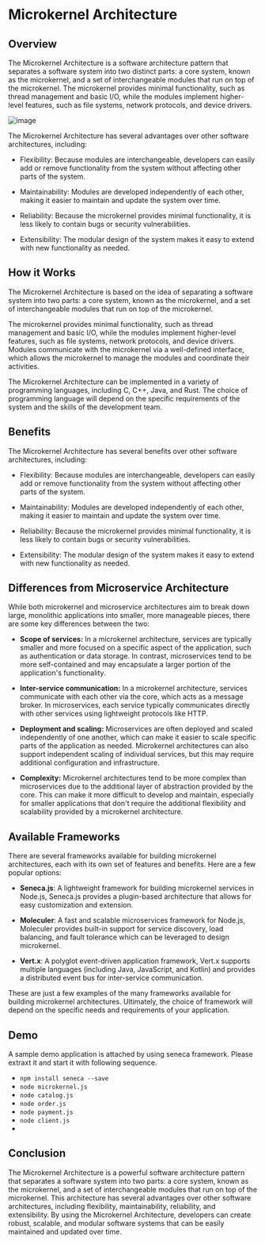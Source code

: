 # Microkernel Architecture

## Overview

The Microkernel Architecture is a software architecture pattern that separates a software system into two distinct parts: a core system, known as the microkernel, and a set of interchangeable modules that run on top of the microkernel. The microkernel provides minimal functionality, such as thread management and basic I/O, while the modules implement higher-level features, such as file systems, network protocols, and device drivers.

![image](https://user-images.githubusercontent.com/43367262/237013857-baeed570-3377-475b-b60e-7917cfc9c0fb.png)


The Microkernel Architecture has several advantages over other software architectures, including:

- Flexibility: Because modules are interchangeable, developers can easily add or remove functionality from the system without affecting other parts of the system.

- Maintainability: Modules are developed independently of each other, making it easier to maintain and update the system over time.

- Reliability: Because the microkernel provides minimal functionality, it is less likely to contain bugs or security vulnerabilities.

- Extensibility: The modular design of the system makes it easy to extend with new functionality as needed.

## How it Works

The Microkernel Architecture is based on the idea of separating a software system into two parts: a core system, known as the microkernel, and a set of interchangeable modules that run on top of the microkernel.

The microkernel provides minimal functionality, such as thread management and basic I/O, while the modules implement higher-level features, such as file systems, network protocols, and device drivers. Modules communicate with the microkernel via a well-defined interface, which allows the microkernel to manage the modules and coordinate their activities.

The Microkernel Architecture can be implemented in a variety of programming languages, including C, C++, Java, and Rust. The choice of programming language will depend on the specific requirements of the system and the skills of the development team.

## Benefits

The Microkernel Architecture has several benefits over other software architectures, including:

- Flexibility: Because modules are interchangeable, developers can easily add or remove functionality from the system without affecting other parts of the system.

- Maintainability: Modules are developed independently of each other, making it easier to maintain and update the system over time.

- Reliability: Because the microkernel provides minimal functionality, it is less likely to contain bugs or security vulnerabilities.

- Extensibility: The modular design of the system makes it easy to extend with new functionality as needed.

## Differences from Microservice Architecture

While both microkernel and microservice architectures aim to break down large, monolithic applications into smaller, more manageable pieces, there are some key differences between the two:

- **Scope of services:** In a microkernel architecture, services are typically smaller and more focused on a specific aspect of the application, such as authentication or data storage. In contrast, microservices tend to be more self-contained and may encapsulate a larger portion of the application's functionality.

- **Inter-service communication:** In a microkernel architecture, services communicate with each other via the core, which acts as a message broker. In microservices, each service typically communicates directly with other services using lightweight protocols like HTTP.

- **Deployment and scaling:** Microservices are often deployed and scaled independently of one another, which can make it easier to scale specific parts of the application as needed. Microkernel architectures can also support independent scaling of individual services, but this may require additional configuration and infrastructure.

- **Complexity:** Microkernel architectures tend to be more complex than microservices due to the additional layer of abstraction provided by the core. This can make it more difficult to develop and maintain, especially for smaller applications that don't require the additional flexibility and scalability provided by a microkernel architecture.

## Available Frameworks

There are several frameworks available for building microkernel architectures, each with its own set of features and benefits. Here are a few popular options:

- **Seneca.js**: A lightweight framework for building microkernel services in Node.js, Seneca.js provides a plugin-based architecture that allows for easy customization and extension.

- **Moleculer**: A fast and scalable microservices framework for Node.js, Moleculer provides built-in support for service discovery, load balancing, and fault tolerance which can be leveraged to design microkernel.

- **Vert.x**: A polyglot event-driven application framework, Vert.x supports multiple languages (including Java, JavaScript, and Kotlin) and provides a distributed event bus for inter-service communication.

These are just a few examples of the many frameworks available for building microkernel architectures. Ultimately, the choice of framework will depend on the specific needs and requirements of your application.

## Demo
A sample demo application is attached by using seneca framework. Please extraxt it and start it with following sequence.  
- `npm install seneca --save`
- `node microkernel.js`
- `node catalog.js`
- `node order.js`
- `node payment.js`
- `node client.js`
-
## Conclusion

The Microkernel Architecture is a powerful software architecture pattern that separates a software system into two parts: a core system, known as the microkernel, and a set of interchangeable modules that run on top of the microkernel. This architecture has several advantages over other software architectures, including flexibility, maintainability, reliability, and extensibility. By using the Microkernel Architecture, developers can create robust, scalable, and modular software systems that can be easily maintained and updated over time.
